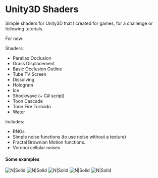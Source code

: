 # Unity3D Shaders

Simple shaders for Unity3D that I created for games, for a challenge or following tutorials.

For now:

Shaders:
- Parallax Occlusion
- Grass Displacement
- Basic Occlusion Outline
- Tube TV Screen
- Dissolving
- Hologram
- Ice
- Shockwave (+ C# script)
- Toon Cascade
- Toon Fire Tornado
- Water

Includes:
- RNGs
- Simple noise functions (to use noise without a texture)
- Fractal Brownian Motion functions.
- Voronoi cellular noises

#### Some examples
![N|Solid](https://img.itch.zone/aW1hZ2UvMjg2MDExLzI2NjMwNTYucG5n/347x500/6L7kRc.png)
![N|Solid](https://img.itch.zone/aW1hZ2UvMjg2MDExLzE5ODc0ODQuZ2lm/347x500/6uqowS.gif)
![N|Solid](https://img.itch.zone/aW1hZ2UvMjg2MDExLzE0NjE4NTYucG5n/original/zUHBFd.png)
![N|Solid](https://img.itch.zone/aW1hZ2UvMjg2MDExLzEzOTI0NDcucG5n/original/I3ouVg.png)
![N|Solid](https://img.itch.zone/aW1hZ2UvMjg2MDExLzEzOTI0NDYucG5n/original/ZFzu6r.png)
